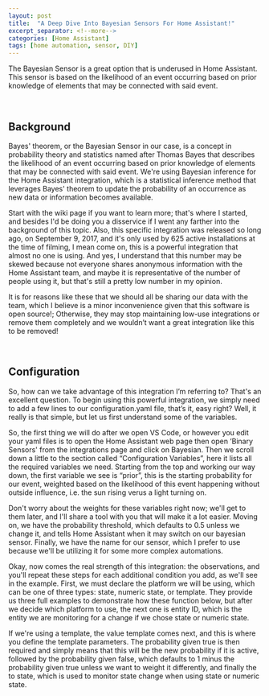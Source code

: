 ```yaml
---
layout: post
title:  "A Deep Dive Into Bayesian Sensors For Home Assistant!"
excerpt_separator: <!--more-->
categories: [Home Assistant]
tags: [home automation, sensor, DIY]
---
```


The Bayesian Sensor is a great option that is underused in Home Assistant. This sensor is based on the likelihood of an event occurring based on prior knowledge of elements that may be connected with said event.
<!--more-->
&nbsp;

## Background

Bayes' theorem, or the Bayesian Sensor in our case, is a concept in probability theory and statistics named after Thomas Bayes that describes the likelihood of an event occurring based on prior knowledge of elements that may be connected with said event. We're using Bayesian inference for the Home Assistant integration, which is a statistical inference method that leverages Bayes' theorem to update the probability of an occurrence as new data or information becomes available.

Start with the wiki page if you want to learn more; that's where I started, and besides I'd be doing you a disservice if I went any farther into the background of this topic. Also, this specific integration was released so long ago, on September 9, 2017, and it's only used by 625 active installations at the time of filming, I mean come on, this is a powerful integration that almost no one is using. And yes, I understand that this number may be skewed because not everyone shares anonymous information with the Home Assistant team, and maybe it is representative of the number of people using it, but that's still a pretty low number in my opinion.

It is for reasons like these that we should all be sharing our data with the team, which I believe is a minor inconvenience given that this software is open source!; Otherwise, they may stop maintaining low-use integrations or remove them completely and we wouldn’t want a great integration like this to be removed!
  
&nbsp;

## Configuration

So, how can we take advantage of this integration I’m referring to? That's an excellent question. To begin using this powerful integration, we simply need to add a few lines to our configuration.yaml file, that’s it, easy right? Well, it really is that simple, but let us first understand some of the variables.

So, the first thing we will do after we open VS Code, or however you edit your yaml files is to open the Home Assistant web page then open ‘Binary Sensors' from the integrations page and click on Bayesian. Then we scroll down a little to the section called “Configuration Variables”, here it lists all the required variables we need. Starting from the top and working our way down, the first variable we see is “prior”, this is the starting probability for our event, weighted based on the likelihood of this event happening without outside influence, i.e. the sun rising verus a light turning on.

Don't worry about the weights for these variables right now; we'll get to them later, and I'll share a tool with you that will make it a lot easier. Moving on, we have the probability threshold, which defaults to 0.5 unless we change it, and tells Home Assistant when it may switch on our bayesian sensor. Finally, we have the name for our sensor, which I prefer to use because we'll be utilizing it for some more complex automations.

Okay, now comes the real strength of this integration: the observations, and you'll repeat these steps for each additional condition you add, as we'll see in the example. First, we must declare the platform we will be using, which can be one of three types: state, numeric state, or template. They provide us three full examples to demonstrate how these function below, but after we decide which platform to use, the next one is entity ID, which is the entity we are monitoring for a change if we chose state or numeric state.

If we're using a template, the value template comes next, and this is where you define the template parameters. The probability given true is then required and simply means that this will be the new probability if it is active, followed by the probability given false, which defaults to 1 minus the probability given true unless we want to weight it differently, and finally the to state, which is used to monitor state change when using state or numeric state.
